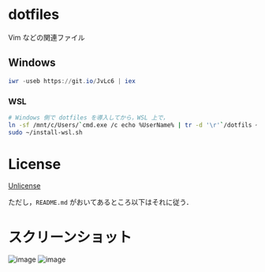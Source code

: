 # dotfiles

Vim などの関連ファイル

## Windows

```powershell
iwr -useb https://git.io/JvLc6 | iex
```

### WSL

```bash
# Windows 側で dotfiles を導入してから，WSL 上で，
ln -sf /mnt/c/Users/`cmd.exe /c echo %UserName% | tr -d '\r'`/dotfils ~
sudo ~/install-wsl.sh
```

# License

[Unlicense](https://unlicense.org/)

ただし，`README.md` がおいてあるところ以下はそれに従う．


# スクリーンショット

![image](https://user-images.githubusercontent.com/29811106/73509583-f3517480-4422-11ea-979a-f62898945d96.png)
![image](https://user-images.githubusercontent.com/29811106/73509629-1c720500-4423-11ea-961b-47ff9c3391b4.png)

